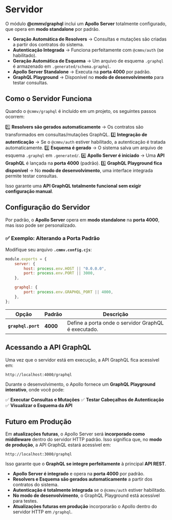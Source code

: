 # Servidor

O módulo **@cmmv/graphql** inclui um **Apollo Server** totalmente configurado, que opera em **modo standalone** por padrão.

- **Geração Automática de Resolvers** → Consultas e mutações são criadas a partir dos contratos do sistema.
- **Autenticação Integrada** → Funciona perfeitamente com `@cmmv/auth` (se habilitado).
- **Geração Automática de Esquema** → Um arquivo de esquema `.graphql` é armazenado em `.generated/schema.graphql`.
- **Apollo Server Standalone** → Executa na **porta 4000** por padrão.
- **GraphQL Playground** → Disponível no **modo de desenvolvimento** para testar consultas.

## Como o Servidor Funciona

Quando o `@cmmv/graphql` é incluído em um projeto, os seguintes passos ocorrem:

1️⃣ **Resolvers são gerados automaticamente** → Os contratos são transformados em consultas/mutações GraphQL.
2️⃣ **Integração de autenticação** → Se o `@cmmv/auth` estiver habilitado, a autenticação é tratada automaticamente.
3️⃣ **Esquema é gerado** → O sistema salva um arquivo de esquema `.graphql` em `.generated/`.
4️⃣ **Apollo Server é iniciado** → Uma **API GraphQL** é lançada na **porta 4000** (padrão).
5️⃣ **GraphQL Playground fica disponível** → No **modo de desenvolvimento**, uma interface integrada permite testar consultas.

Isso garante uma **API GraphQL totalmente funcional** **sem exigir configuração manual**.

## Configuração do Servidor

Por padrão, o **Apollo Server** opera em **modo standalone** na **porta 4000**, mas isso pode ser personalizado.

### ✅ Exemplo: Alterando a Porta Padrão

Modifique seu arquivo **`.cmmv.config.cjs`**:

```javascript
module.exports = {
    server: {
        host: process.env.HOST || "0.0.0.0",
        port: process.env.PORT || 3000,
    },

    graphql: {
        port: process.env.GRAPHQL_PORT || 4000,
    },
};
```

| Opção | Padrão | Descrição |
|-------|--------|-----------|
| **`graphql.port`** | **4000** | Define a porta onde o servidor GraphQL é executado. |

## Acessando a API GraphQL

Uma vez que o servidor está em execução, a API GraphQL fica acessível em:

```
http://localhost:4000/graphql
```

Durante o desenvolvimento, o Apollo fornece um **GraphQL Playground interativo**, onde você pode:

✅ **Executar Consultas e Mutações**
✅ **Testar Cabeçalhos de Autenticação**
✅ **Visualizar o Esquema da API**

## Futuro em Produção

Em **atualizações futuras**, o Apollo Server será **incorporado como middleware** dentro do servidor HTTP padrão.
Isso significa que, no **modo de produção**, a API GraphQL estará acessível em:

```
http://localhost:3000/graphql
```

Isso garante que o **GraphQL se integre perfeitamente** à principal **API REST**.

- **Apollo Server é integrado** e opera na **porta 4000** por padrão.
- **Resolvers e Esquema são gerados automaticamente** a partir dos contratos do sistema.
- **Autenticação é totalmente integrada** se o `@cmmv/auth` estiver habilitado.
- **No modo de desenvolvimento**, o GraphQL Playground está acessível para testes.
- **Atualizações futuras em produção** incorporarão o Apollo dentro do servidor HTTP em `/graphql`.
